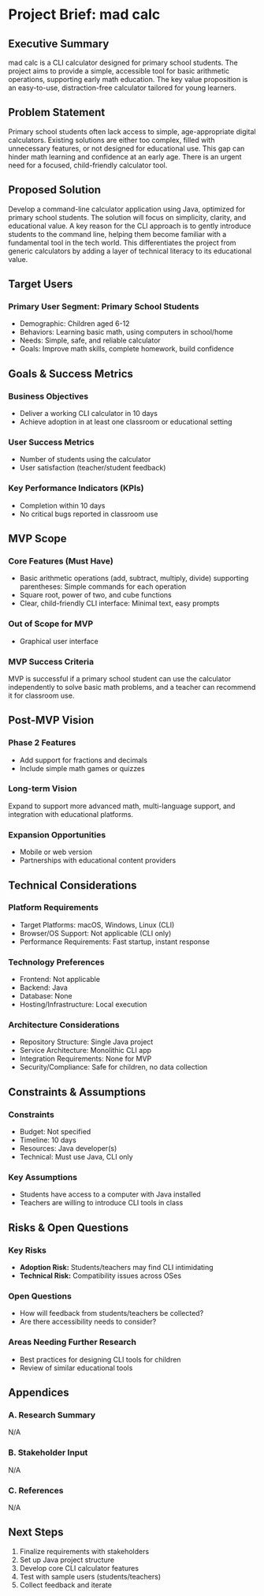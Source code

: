 

Project Brief: mad calc
======================


Executive Summary
-----------------

mad calc is a CLI calculator designed for primary school students. The project aims to provide a simple, accessible tool for basic arithmetic operations, supporting early math education. The key value proposition is an easy-to-use, distraction-free calculator tailored for young learners.


Problem Statement
-----------------

Primary school students often lack access to simple, age-appropriate digital calculators. Existing solutions are either too complex, filled with unnecessary features, or not designed for educational use. This gap can hinder math learning and confidence at an early age. There is an urgent need for a focused, child-friendly calculator tool.


Proposed Solution
-----------------

Develop a command-line calculator application using Java, optimized for primary school students. The solution will focus on simplicity, clarity, and educational value. A key reason for the CLI approach is to gently introduce students to the command line, helping them become familiar with a fundamental tool in the tech world. This differentiates the project from generic calculators by adding a layer of technical literacy to its educational value.


Target Users
------------


### Primary User Segment: Primary School Students

- Demographic: Children aged 6-12
- Behaviors: Learning basic math, using computers in school/home
- Needs: Simple, safe, and reliable calculator
- Goals: Improve math skills, complete homework, build confidence


Goals & Success Metrics
----------------------


### Business Objectives

- Deliver a working CLI calculator in 10 days
- Achieve adoption in at least one classroom or educational setting


### User Success Metrics

- Number of students using the calculator
- User satisfaction (teacher/student feedback)


### Key Performance Indicators (KPIs)

- Completion within 10 days
- No critical bugs reported in classroom use


MVP Scope
---------


### Core Features (Must Have)

- Basic arithmetic operations (add, subtract, multiply, divide) supporting parentheses: Simple commands for each operation
- Square root, power of two, and cube functions
- Clear, child-friendly CLI interface: Minimal text, easy prompts


### Out of Scope for MVP

- Graphical user interface


### MVP Success Criteria

MVP is successful if a primary school student can use the calculator independently to solve basic math problems, and a teacher can recommend it for classroom use.


Post-MVP Vision
---------------


### Phase 2 Features

- Add support for fractions and decimals
- Include simple math games or quizzes


### Long-term Vision

Expand to support more advanced math, multi-language support, and integration with educational platforms.


### Expansion Opportunities

- Mobile or web version
- Partnerships with educational content providers


Technical Considerations
------------------------


### Platform Requirements

- Target Platforms: macOS, Windows, Linux (CLI)
- Browser/OS Support: Not applicable (CLI only)
- Performance Requirements: Fast startup, instant response


### Technology Preferences

- Frontend: Not applicable
- Backend: Java
- Database: None
- Hosting/Infrastructure: Local execution


### Architecture Considerations

- Repository Structure: Single Java project
- Service Architecture: Monolithic CLI app
- Integration Requirements: None for MVP
- Security/Compliance: Safe for children, no data collection


Constraints & Assumptions
-------------------------


### Constraints

- Budget: Not specified
- Timeline: 10 days
- Resources: Java developer(s)
- Technical: Must use Java, CLI only


### Key Assumptions

- Students have access to a computer with Java installed
- Teachers are willing to introduce CLI tools in class


Risks & Open Questions
----------------------


### Key Risks

- **Adoption Risk:** Students/teachers may find CLI intimidating
- **Technical Risk:** Compatibility issues across OSes


### Open Questions

- How will feedback from students/teachers be collected?
- Are there accessibility needs to consider?


### Areas Needing Further Research

- Best practices for designing CLI tools for children
- Review of similar educational tools


Appendices
----------


### A. Research Summary

N/A


### B. Stakeholder Input

N/A


### C. References

N/A


Next Steps
----------

1. Finalize requirements with stakeholders
2. Set up Java project structure
3. Develop core CLI calculator features
4. Test with sample users (students/teachers)
5. Collect feedback and iterate
